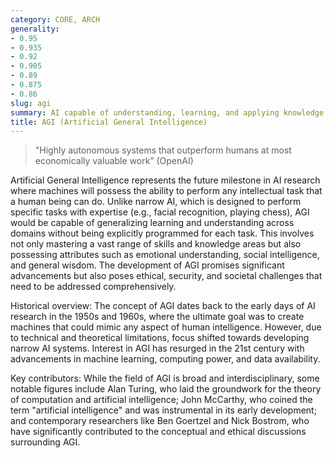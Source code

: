 ```yaml
---
category: CORE, ARCH
generality:
- 0.95
- 0.935
- 0.92
- 0.905
- 0.89
- 0.875
- 0.86
slug: agi
summary: AI capable of understanding, learning, and applying knowledge across a wide range of tasks, matching or surpassing human intelligence.
title: AGI (Artificial General Intelligence)
---
```


> "Highly autonomous systems that outperform humans at most economically valuable work” (OpenAI)


Artificial General Intelligence represents the future milestone in AI research where machines will possess the ability to perform any intellectual task that a human being can do. Unlike narrow AI, which is designed to perform specific tasks with expertise (e.g., facial recognition, playing chess), AGI would be capable of generalizing learning and understanding across domains without being explicitly programmed for each task. This involves not only mastering a vast range of skills and knowledge areas but also possessing attributes such as emotional understanding, social intelligence, and general wisdom. The development of AGI promises significant advancements but also poses ethical, security, and societal challenges that need to be addressed comprehensively.

Historical overview: The concept of AGI dates back to the early days of AI research in the 1950s and 1960s, where the ultimate goal was to create machines that could mimic any aspect of human intelligence. However, due to technical and theoretical limitations, focus shifted towards developing narrow AI systems. Interest in AGI has resurged in the 21st century with advancements in machine learning, computing power, and data availability.

Key contributors: While the field of AGI is broad and interdisciplinary, some notable figures include Alan Turing, who laid the groundwork for the theory of computation and artificial intelligence; John McCarthy, who coined the term "artificial intelligence" and was instrumental in its early development; and contemporary researchers like Ben Goertzel and Nick Bostrom, who have significantly contributed to the conceptual and ethical discussions surrounding AGI.